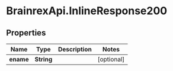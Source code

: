 # BrainrexApi.InlineResponse200

## Properties
Name | Type | Description | Notes
------------ | ------------- | ------------- | -------------
**ename** | **String** |  | [optional] 


